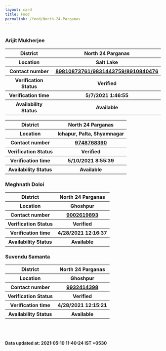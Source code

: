 ```yaml
---
layout: card
title: Food
permalink: /food/North-24-Parganas
---
```

<div class="row">
	<div class="column">
<div class="card_av">
<h3>Arijit Mukherjee</h3>

<div class="info"><table>
<tr><th>District</th><th>North 24 Parganas</th></tr>
<tr><th>Location</th><th>Salt Lake</th></tr>
<tr><th>Contact number </th><th><a href="tel:89810873761/9831443759/8910840476">89810873761/9831443759/8910840476</a></th></tr>
<tr><th>Verification  Status</th><th>Verified</th></tr>
<tr><th>Verification time</th><th>5/7/2021 1:46:55</th></tr>
<tr><th>Availability Status</th><th>Available</th></tr>
</table></div></div>
<div class="card_av">
<div class="info"><table>
<tr><th>District</th><th>North 24 Parganas</th></tr>
<tr><th>Location</th><th>Ichapur, Palta, Shyamnagar</th></tr>
<tr><th>Contact number </th><th><a href="tel:9748768390">9748768390</a></th></tr>
<tr><th>Verification  Status</th><th>Verified</th></tr>
<tr><th>Verification time</th><th>5/10/2021 8:55:39</th></tr>
<tr><th>Availability Status</th><th>Available</th></tr>
</table></div></div>
<div class="card_av">
<h3>Meghnath Doloi</h3>

<div class="info"><table>
<tr><th>District</th><th>North 24 Parganas</th></tr>
<tr><th>Location</th><th>Ghoshpur</th></tr>
<tr><th>Contact number </th><th><a href="tel:9002619893">9002619893</a></th></tr>
<tr><th>Verification  Status</th><th>Verified</th></tr>
<tr><th>Verification time</th><th>4/28/2021 12:16:37</th></tr>
<tr><th>Availability Status</th><th>Available</th></tr>
</table></div></div>
<div class="card_av">
<h3>Suvendu Samanta</h3>

<div class="info"><table>
<tr><th>District</th><th>North 24 Parganas</th></tr>
<tr><th>Location</th><th>Ghoshpur</th></tr>
<tr><th>Contact number </th><th><a href="tel:9932414398">9932414398</a></th></tr>
<tr><th>Verification  Status</th><th>Verified</th></tr>
<tr><th>Verification time</th><th>4/28/2021 12:15:21</th></tr>
<tr><th>Availability Status</th><th>Available</th></tr>
</table></div></div>
</div>
</div> <br><br>
<h4> Data updated at: 2021:05:10 11:40:24 IST +0530 </h4>